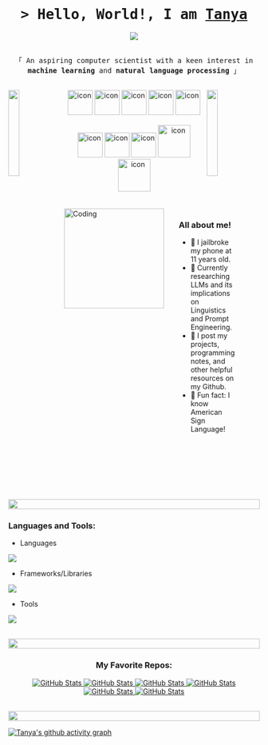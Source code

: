 <h1 align="center">
    <samp>&gt; Hello, World!, I am
        <b><a target="_blank" href="https://www.linkedin.com/in/tanya-budhrani-2ba871193/">Tanya</a></b>
    </samp>
</h1>

<p align="center">
  <a href="https://github.com/tanyabudhrani"><img src="https://readme-typing-svg.herokuapp.com?lines=Computer+Science+Major;Lingusitics+Minor;DS%20|%20AI%20|%20ML%20Enthusiast;Aspiring+Learner+and+Researcher&center=true&width=500&height=50"></a>
</p>

<p align="center"> 
  <samp>
    <br>
    「 An aspiring computer scientist with a keen interest in <b>machine learning</b> and <b>natural language processing</b> 」
    <br>
    <br>
  </samp>
</p>

<img align="left" src="https://user-images.githubusercontent.com/65187002/144930161-2f783401-8d27-4fdf-a2f7-cc0ba32f1f1f.gif" width="21%" style="display:inline;">
<img align="right" src="https://user-images.githubusercontent.com/65187002/144930161-2f783401-8d27-4fdf-a2f7-cc0ba32f1f1f.gif" width="21%" style="display:inline;">

<div align="center">
  <img src="https://techstack-generator.vercel.app/java-icon.svg" alt="icon" width="50" height="50" />
  <img src="https://techstack-generator.vercel.app/python-icon.svg" alt="icon" width="50" height="50" />
  <img src="https://techstack-generator.vercel.app/js-icon.svg" alt="icon" width="50" height="50" />
  <img src="https://techstack-generator.vercel.app/react-icon.svg" alt="icon" width="50" height="50" />
  <img src="https://techstack-generator.vercel.app/mysql-icon.svg" alt="icon" width="50" height="50" />
</div>

<br>

<div align="center">
  <img src="https://techstack-generator.vercel.app/docker-icon.svg" alt="icon" width="50" height="50" />
  <img src="https://techstack-generator.vercel.app/aws-icon.svg" alt="icon" width="50" height="50" />
  <img src="https://techstack-generator.vercel.app/github-icon.svg" alt="icon" width="50" height="50" />
  <img src="https://techstack-generator.vercel.app/csharp-icon.svg" alt="icon" width="65" height="65" />
  <img src="https://techstack-generator.vercel.app/cpp-icon.svg" alt="icon" width="65" height="65" />
</div>

<br>
<br>

<div style="display: flex; justify-content: space-between;">
    <img align="right" alt="Coding" width="200" src="https://user-images.githubusercontent.com/74038190/212750996-938b257b-266c-45a7-9af7-655341c0f58b.gif" style="margin-right: 30px;">
    <div>
        <h3>All about me!</h3>
        <ul>
            <li>👾 I jailbroke my phone at 11 years old.</li>
            <li>🔭 Currently researching LLMs and its implications on Linguistics and Prompt Engineering.</li>
            <li>📕 I post my projects, programming notes, and other helpful resources on my Github.</li>
            <li>🎵 Fun fact: I know American Sign Language!</li>
        </ul>
    </div>
</div>

<br>
<br>

<img src="https://i.imgur.com/dBaSKWF.gif" height="20" width="100%">

<h3 align="left">Languages and Tools:</h3>

- Languages
<p align="left">
  <a href="https://skillicons.dev">
    <img src="https://skillicons.dev/icons?i=bash,java,c,cpp,cs,css,html,js,mysql,py,r" />
  </a>
</p>

- Frameworks/Libraries
<p align="left">
  <a href="https://skillicons.dev">
    <img src="https://skillicons.dev/icons?i=angular,react,nextjs,pytorch,qt,tensorflow,threejs,vue,nodejs" />
  </a>
</p>

- Tools
<p align="left">
  <a href="https://skillicons.dev">
    <img src="https://skillicons.dev/icons?i=github,docker,eclipse,anaconda,nginx,vscode,postman,linux,kali,notion,obsidan" />
  </a>
</p>

<br/>

<img src="https://i.imgur.com/dBaSKWF.gif" height="20" width="100%">

<br>

<h3 align="center">My Favorite Repos:</h3>

<div>
  <p align="center">
    <a href="https://github.com/tanyabudhrani/Multi-thread-Web-Server">
      <img src="https://github-readme-stats.vercel.app/api/pin/?username=tanyabudhrani&repo=Multi-thread-Web-Server&theme=tokyonight" alt="GitHub Stats" />
    </a>
    <a href="https://github.com/tanyabudhrani/Line-Scheduler">
      <img src="https://github-readme-stats.vercel.app/api/pin/?username=tanyabudhrani&repo=Line-Scheduler&theme=tokyonight" alt="GitHub Stats" />
    </a>
    <a href="https://github.com/tanyabudhrani/Task-Management-System">
      <img src="https://github-readme-stats.vercel.app/api/pin/?username=tanyabudhrani&repo=Task-Management-System&theme=tokyonight" alt="GitHub Stats" />
    </a>
    <a href="https://github.com/tanyabudhrani/tanyabudhrani.github.io">
        <img src="https://github-readme-stats.vercel.app/api/pin/?username=tanyabudhrani&repo=tanyabudhrani.github.io&theme=tokyonight" alt="GitHub Stats" />
    </a>
    <a href="https://github.com/tanyabudhrani/cybersifyph">
        <img src="https://github-readme-stats.vercel.app/api/pin/?username=tanyabudhrani&repo=cybersifyph&theme=tokyonight" alt="GitHub Stats" />
    </a>
      <a href="https://github.com/jyotsna-venkatesan/Powehi">
        <img src="https://github-readme-stats.vercel.app/api/pin/?username=jyotsna-venkatesan&repo=Powehi&theme=tokyonight" alt="GitHub Stats" />
    </a>
  </p>
</div>

<br>
<img src="https://i.imgur.com/dBaSKWF.gif" height="20" width="100%">
<br>

[![Tanya's github activity graph](https://github-readme-activity-graph.vercel.app/graph?username=tanyabudhrani&theme=tokyo-night)](https://github.com/ashutosh00710/github-readme-activity-graph)

